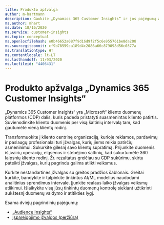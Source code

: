 ```yaml
---
title: Produkto apžvalga
author: m-hartmann
description: Gaukite „Dynamics 365 Customer Insights“ ir jos pajėgumų apžvalgą.
ms.author: mhart
ms.date: 10/16/2020
ms.service: customer-insights
ms.topic: conceptual
ms.openlocfilehash: e0b46652a087f9d16d9f2f5c6e955761be8da208
ms.sourcegitcommit: cf9b78559ca189d4c2086a66c879098d56c0377a
ms.translationtype: HT
ms.contentlocale: lt-LT
ms.lasthandoff: 11/03/2020
ms.locfileid: "4406431"
---
```

# <a name="product-overview-for-dynamics-365-customer-insights"></a>Produkto apžvalga „Dynamics 365 Customer Insights“

„Dynamics 365 Customer Insights“ yra „Microsoft“ kliento duomenų platformos (CDP) dalis, kuris padeda pristatyti suasmenintas kliento patirtis. Suvienodinkite kliento duomenis per visą šaltinių intervalą tam, kad gautumėte vieną klientų rodinį. 

Transformuokite į kliento centrinę organizaciją, kurioje reklamos, pardavimų ir paslaugų profesionalai turi įžvalgas, kurių jiems reikia patirčių asmeninimui. Sukurkite gilesnį savo klientų supratimą. Prijunkite duomenis iš įvairių operacijų, elgsenos ir stebėjimo šaltinių, kad sukurtumėte 360 laipsnių kliento rodinį. Žr. rezultatus greičiau su CDP sukūrimu, skirtu pateikti įžvalgas, kurių pagrindu galima atlikti veiksmus. 

Kurkite nestandartines įžvalgas su greitos pradžios šablonais. Greitai kurkite, bandykite ir talpinkite tinkintus AI/ML modelius naudodami analitinius sprendimus intervale. Įjunkite realaus laiko įžvalgas veiksmų atlikimui. Išlaikykite visą jūsų tinkintų duomenų kontrolę siekiant užtikrinti aukštesnį duomenų valdymo ir atitikties lygį. 

Esama dviejų pagrindinių pajėgumų: 

- [„Audience Insights“](audience-insights/overview.md)
- [Įspareigojimo įžvalgos (peržiūra)](engagement-insights/index.yml)
 